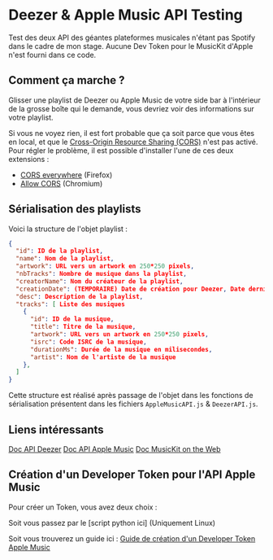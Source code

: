 # Deezer & Apple Music API Testing

Test des deux API des géantes plateformes musicales n'étant pas Spotify dans le cadre de mon stage.
Aucune Dev Token pour le MusicKit d'Apple n'est fourni dans ce code.

## Comment ça marche ?

Glisser une playlist de Deezer ou Apple Music de votre side bar à l'intérieur de la grosse boîte qui le demande, vous devriez voir des informations sur votre playlist.

Si vous ne voyez rien, il est fort probable que ça soit parce que vous êtes en local, et que le [Cross-Origin Resource Sharing (CORS)](https://developer.mozilla.org/fr/docs/Web/HTTP/CORS) n'est pas activé. Pour régler le problème, il est possible d'installer l'une de ces deux extensions :

-   [CORS everywhere](https://addons.mozilla.org/fr/firefox/addon/cors-everywhere/) (Firefox)
-   [Allow CORS](https://chromewebstore.google.com/detail/allow-cors-access-control/lhobafahddgcelffkeicbaginigeejlf?hl=fr) (Chromium)

## Sérialisation des playlists

Voici la structure de l'objet playlist :

```json
{
  "id": ID de la playlist,
  "name": Nom de la playlist,
  "artwork": URL vers un artwork en 250*250 pixels,
  "nbTracks": Nombre de musique dans la playlist,
  "creatorName": Nom du créateur de la playlist,
  "creationDate": (TEMPORAIRE) Date de création pour Deezer, Date dernière modif pour Apple Musique,
  "desc": Description de la playlist,
  "tracks": [ Liste des musiques
    {
      "id": ID de la musique,
      "title": Titre de la musique,
      "artwork": URL vers un artwork en 250*250 pixels,
      "isrc": Code ISRC de la musique,
      "durationMs": Durée de la musique en milisecondes,
      "artist": Nom de l'artiste de la musique
    },
  ]
}
```

Cette structure est réalisé après passage de l'objet dans les fonctions de sérialisation présentent dans les fichiers `AppleMusicAPI.js` & `DeezerAPI.js`.

## Liens intéressants

[Doc API Deezer](https://developers.deezer.com/api)
[Doc API Apple Music](https://developer.apple.com/documentation/applemusicapi/)
[Doc MusicKit on the Web](https://js-cdn.music.apple.com/musickit/v3/docs/index.html)

## Création d'un Developer Token pour l'API Apple Music

Pour créer un Token, vous avez deux choix :

Soit vous passez par le [script python ici] (Uniquement Linux)

Soit vous trouverez un guide ici :
[Guide de création d'un Developer Token Apple Music](DevToken.md)
